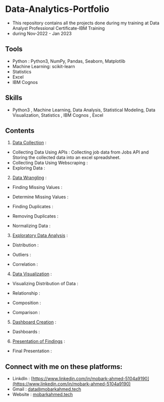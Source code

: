 # Data-Analytics-Portfolio
- This repository contains all the projects done during my training at Data Analyst Professional Certificate-IBM Training 
- during Nov-2022 - Jan 2023
## Tools
- Python : Python3, NumPy, Pandas, Seaborn, Matplotlib
- Machine Learning: scikit-learn
- Statistics
- Excel
- IBM Cognos
## Skills
- Python3 , Machine Learning, Data Analysis, Statistical Modeling, Data Visualization, Statistics , IBM Cognos , Excel
## Contents
1. [Data Collection]() :

- Collecting Data Using APIs : Collecting job data from Jobs API and Storing the collected data into an excel spreadsheet.
- Collecting Data Using Webscraping :  
- Exploring Data : 
2. [Data Wrangling]() :

- Finding Missing Values : 

- Determine Missing Values : 

- Finding Duplicates : 

- Removing Duplicates : 

- Normalizing Data : 

3. [Exploratory Data Analysis]() :
- Distribution : 

- Outliers : 

- Correlation : 

4. [Data Visualization]() : 

- Visualizing Distribution of Data :

- Relationship : 

- Composition : 

- Comparison :

5. [Dashboard Creation]() :

- Dashboards :

6. [Presentation of Findings]() :

- Final Presentation : 
## Connect with me on these platforms:
- LinkdIn : [https://www.linkedin.com/in/mobark-ahmed-5104a9190](https://www.linkedin.com/in/mobark-ahmed-5104a9190)
- Gmail :  [data@mobarkahmed.tech](mailto:data@mobarkahmed.tech)
- Website : [mobarkahmed.tech](https://www.mobarkahmed.tech)
